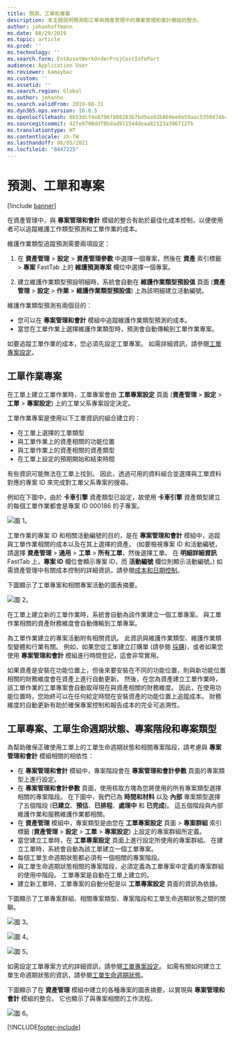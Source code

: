```yaml
---
title: 預測、工單和專案
description: 本主題說明預測和工單與資產管理中的專案管理和會計模組的整合。
author: johanhoffmann
ms.date: 08/29/2019
ms.topic: article
ms.prod: ''
ms.technology: ''
ms.search.form: EntAssetWorkOrderProjCostInfoPart
audience: Application User
ms.reviewer: kamaybac
ms.custom: ''
ms.assetid: ''
ms.search.region: Global
ms.author: johanho
ms.search.validFrom: 2019-08-31
ms.dyn365.ops.version: 10.0.5
ms.openlocfilehash: 6b53dcf4e8796f808283b7bd5ea92b869ee0e59aac5359d74bcdc5de37ea7352
ms.sourcegitcommit: 42fe9790ddf0bdad911544deaa82123a396712fb
ms.translationtype: HT
ms.contentlocale: zh-TW
ms.lasthandoff: 08/05/2021
ms.locfileid: "8447225"
---
```

# <a name="forecasts-work-orders-and-projects"></a>預測、工單和專案

[!include [banner](../../includes/banner.md)]

 

在資產管理中，與 **專案管理和會計** 模組的整合有助於最佳化成本控制，以便使用者可以追蹤維護工作類型預測和工單作業的成本。

維護作業類型追蹤預測需要兩項設定：

1. 在 **資產管理** > **設定** > **資產管理參數** 中選擇一個專案，然後在 **資產** 索引標籤 > **專案** FastTab 上的 **維護預測專案** 欄位中選擇一個專案。

2. 建立維護作業類型預設明細時，系統會自動在 **維護作業類型預設值** 頁面 (**資產管理** > **設定** > **作業** > **維護作業類型預設值**) 上為該明細建立活動編號。

維護作業類型預測有兩個目的： 

- 您可以在 **專案管理和會計** 模組中追蹤維護作業類型預測的成本。 
- 當您在工單作業上選擇維護作業類型時，預測會自動傳輸到工單作業專案。

如要追蹤工單作業的成本，您必須先設定工單專案。 如需詳細資訊，請參閱[工單專案設定](../setup-for-work-orders/work-order-project-setup.md)。

## <a name="work-order-job-projects"></a>工單作業專案

在工單上建立工單作業時，工單專案會由 **工單專案設定** 頁面 (**資產管理** > **設定** > **工單** > **專案設定**) 上的工單父系專案設定決定。

工單作業專案是使用以下工單資訊的組合建立的：

- 在工單上選擇的工單類型 
- 與工單作業上的資產相關的功能位置
- 與工單作業上的資產相關的資產類型  
- 在工單上設定的預期開始和結束時間  

有些資訊可能無法在工單上找到。 因此，透過可用的資料組合並選擇與工單資料對應的專案 ID 來完成對工單父系專案的搜尋。

例如在下圖中，由於 **卡車引擎** 資產類型已設定，故使用 **卡車引擎** 資產類型建立的每個工單作業都會是專案 ID 000186 的子專案。

![圖 1。](media/01-integration-to-pma.png)

工單作業的專案 ID 和相關活動編號的目的，是在 **專案管理和會計** 模組中，追蹤與工單作業相關的成本以及在其上選擇的資產。 (如要檢視專案 ID 和活動編號，請選擇 **資產管理** > **通用** > **工單** > **所有工單**，然後選擇工單。 在 **明細詳細資訊** FastTab 上，**專案 ID** 欄位會顯示專案 ID，而 **活動編號** 欄位則顯示活動編號。) 如需資產管理中有關成本控制的詳細資訊，請參閱[成本和日期控制](../controlling-and-reporting/cost-and-date-control.md)。

下圖顯示了工單專案和相關專案活動的圖表摘要。

![圖 2。](media/02-integration-to-pma.png)

在工單上建立新的工單作業時，系統會自動為該作業建立一個工單專案。 與工單作業相關的資產財務維度會自動傳輸到工單專案。

為工單作業建立的專案活動附有相關資訊。 此資訊與維護作業類型、維護作業類型變體和行業有關。 例如，如果您從工單建立訂購單 (請參閱 [採購](../work-orders/procurement.md))，或者如果您使用 **專案管理和會計** 模組進行時間登記，這會非常實用。

如果資產是安裝在功能位置上，但後來要安裝在不同的功能位置，則與新功能位置相關的財務維度會在資產上進行自動更新。 然後，在您為資產建立工單作業時，該工單作業的工單專案會自動取得現在與資產相關的財務維度。 因此，在使用功能位置時，您始終可以在任何給定時間在安裝資產的功能位置上追蹤成本。 財務維度的自動更新有助於確保專案控制和報告成本的完全可追溯性。

## <a name="work-order-projects-work-order-lifecycle-states-project-stages-and-project-types"></a>工單專案、工單生命週期狀態、專案階段和專案類型

為幫助確保正確使用工單上的工單生命週期狀態和相關專案階段，請考慮與 **專案管理和會計** 模組相關的相依性：

- 在 **專案管理和會計** 模組中，專案階段會在 **專案管理和會計參數** 頁面的專案類型上進行設定。  
- 在 **專案管理和會計參數** 頁面，使用核取方塊為您將使用的所有專案類型選擇相關的專案階段。 在下圖中，我們已為 **時間和材料** 以及 **內部** 專案類型選擇了五個階段 (**已建立**、**預估**、**已排程**、**處理中** 和 **已完成**)。 這五個階段與內部維護作業和服務維護作業都相關。
- 在 **資產管理** 模組中，專案類型是由您在 **工單專案設定** 頁面 > **專案群組** 索引標籤 (**資產管理** > **設定** > **工單** > **專案設定**) 上設定的專案群組所定義。  
- 當您建立工單時，在 **工單專案設定** 頁面上進行設定所使用的專案群組。 在建立工單時，系統會自動為該工單建立一個工單專案。  
- 每個工單生命週期狀態都必須有一個相關的專案階段。  
- 與工單生命週期狀態相關的專案階段，必須定義為工單專案中定義的專案群組的使用中階段。 工單專案是自動在工單上建立的。
- 建立新工單時，工單專案的自動分配是以 **工單專案設定** 頁面的資訊為依據。  

下圖顯示了工單專案群組、相關專案類型、專案階段和工單生命週期狀態之間的關聯。

![圖 3。](media/03-integration-to-pma.png)

![圖 4。](media/04-integration-to-pma.png)

![圖 5。](media/05-integration-to-pma.png)

如需設定工單專案方式的詳細資訊，請參閱[工單專案設定](../setup-for-work-orders/work-order-project-setup.md)。 如需有關如何建立工單生命週期狀態的資訊，請參閱[工單生命週期狀態](../setup-for-work-orders/work-order-lifecycle-states.md)。

下圖顯示了在 **資產管理** 模組中建立的各種專案的圖表摘要，以實現與 **專案管理和會計** 模組的整合。 它也顯示了與專案相關的工作流程。

![圖 6。](media/06-integration-to-pma.png)



[!INCLUDE[footer-include](../../../includes/footer-banner.md)]